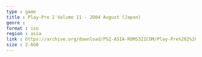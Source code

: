 ```yaml
---
type : game
title : Play-Pre 2 Volume 11 - 2004 August (Japan)
genre : 
format : iso
region : asia
link : https://archive.org/download/PS2-ASIA-ROMS321COM/Play-Pre%202%20Volume%2011%20-%202004%20August%20%28Japan%29.7z
size : 2.6GB
---
```

